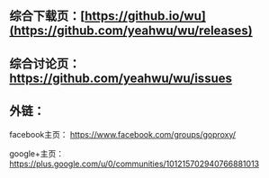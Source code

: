 ## 综合下载页：[https://github.io/wu](https://github.com/yeahwu/wu/releases)

## 综合讨论页：https://github.com/yeahwu/wu/issues

## 外链：
facebook主页：
https://www.facebook.com/groups/goproxy/

google+主页：
https://plus.google.com/u/0/communities/101215702940766881013
